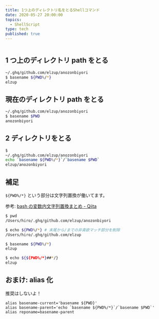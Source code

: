```yaml
---
title: 1つ上のディレクトリ名をとるShellコマンド
date: 2020-05-27 20:00:00
topics:
  - ShellScript
type: tech
published: true
---
```


```toc

```

## 1 つ上のディレクトリ path をとる

```sh
~/.ghq/github.com/elzup/anozonbiyori
$ basename ${PWD%/*}
elzup
```

## 現在のディレクトリ path をとる

```sh
~/.ghq/github.com/elzup/anozonbiyori
$ basename $PWD
anozonbiyori
```

## 2 ディレクトリをとる

```sh
$
~/.ghq/github.com/elzup/anozonbiyori
echo `basename ${PWD%/*}`/`basename $PWD`
elzup/anozonbiyori
```

## 補足

`${PWD%/*}` という部分は文字列置換が働いてます。

参考: [bash の変数内文字列置換まとめ \- Qiita](https://qiita.com/aosho235/items/c36568830a8d47288284)

```sh
$ pwd
/Users/hiro/.ghq/github.com/elzup/anozonbiyori

$ echo ${PWD%/*} # 末尾から/までの非貪欲マッチ部分を削除
/Users/hiro/.ghq/github.com/elzup

$ basename ${PWD%/*}
elzup

$ echo ${${PWD%/*}##*/}
elzup
```

## おまけ: alias 化

推奨はしないよ！

```sh:title=.zshrc
alias basename-current='basename ${PWD}'
alias basename-parent='echo `basename ${PWD%/*}`/`basename $PWD`'
alias reponame=basename-parent
```
